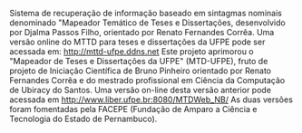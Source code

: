 Sistema de recuperação de informação baseado em sintagmas nominais denominado "Mapeador Temático de Teses e Dissertações, desenvolvido por Djalma Passos Filho, orientado por Renato Fernandes Corrêa. Uma versão online do MTTD para teses e dissertações da UFPE pode ser acessada em: http://mttd-ufpe.ddns.net
Este projeto aprimorou o "Mapeador de Teses e Dissertações da UFPE" (MTD-UFPE), fruto de projeto de Iniciação Científica de Bruno Pinheiro orientado por Renato Fernandes Corrêa e do mestrado profissional em Ciência da Computação de Ubiracy do Santos.
Uma versão on-line desta versão anterior pode acessada em http://www.liber.ufpe.br:8080/MTDWeb_NB/
As duas versões foram fomentadas pela FACEPE (Fundação de Amparo a Ciência e Tecnologia do Estado de Pernambuco).
